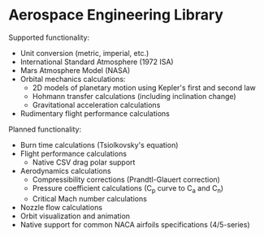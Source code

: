 # Aerospace Engineering Library

Supported functionality:

* Unit conversion (metric, imperial, etc.)
* International Standard Atmosphere (1972 ISA)
* Mars Atmosphere Model (NASA)
* Orbital mechanics calculations:
  * 2D models of planetary motion using Kepler's first and second law
  * Hohmann transfer calculations (including inclination change)
  * Gravitational acceleration calculations
* Rudimentary flight performance calculations

Planned functionality:

* Burn time calculations (Tsiolkovsky's equation)
* Flight performance calculations
  * Native CSV drag polar support
* Aerodynamics calculations
  * Compressibility corrections (Prandtl-Glauert correction)
  * Pressure coefficient calculations (C<sub>p</sub> curve to C<sub>a</sub> and C<sub>n</sub>)
  * Critical Mach number calculations
* Nozzle flow calculations
* Orbit visualization and animation
* Native support for common NACA airfoils specifications (4/5-series)
